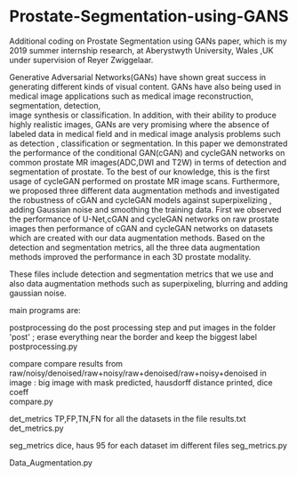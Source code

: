 # Prostate-Segmentation-using-GANS
Additional coding on Prostate Segmentation using GANs paper, which is my 2019 summer internship research, at Aberystwyth University, Wales ,UK under supervision of Reyer Zwiggelaar.


Generative Adversarial Networks(GANs) have shown great success in generating different kinds of visual content. 
GANs have also being used in medical image applications such as medical image reconstruction, segmentation, detection,  
image synthesis or classification. In addition, with their ability to produce highly realistic images, GANs are very 
promising where the absence of labeled data in medical field and in medical image analysis problems such as detection , 
classification or segmentation.  In this paper we demonstrated the performance of the conditional GAN(cGAN) and cycleGAN 
networks on common prostate MR images(ADC,DWI and T2W) in terms of detection and segmentation of prostate.
To the best of our knowledge, this is the first usage of cycleGAN performed on prostate MR image scans. 
Furthermore, we proposed three different data augmentation methods and investigated the robustness of cGAN and 
cycleGAN models against superpixelizing , adding Gaussian noise and smoothing the training data. 
First we observed the performance of U-Net,cGAN and cycleGAN networks on raw prostate images then performance of 
cGAN and cycleGAN networks on datasets which are created with our data augmentation methods. Based on the detection 
and segmentation metrics, all the three data augmentation methods improved the performance in each 3D prostate modality.





These files include detection and segmentation metrics that we use and also data augmentation methods 
such as superpixeling, blurring and adding gaussian noise.

main programs are:

postprocessing 
    do the post processing step and put images in the folder 'post' ; erase everything near the border and 
keep the biggest label
    postprocessing.py
    

compare 
    compare results from raw/noisy/denoised/raw+noisy/raw+denoised/raw+noisy+denoised 
    in image : big image with mask predicted, hausdorff distance printed, dice coeff        
    compare.py
    

det_metrics 
    TP,FP,TN,FN for all the datasets in the file results.txt
    det_metrics.py
    

seg_metrics 
    dice, haus 95 for each dataset im different files 
    seg_metrics.py
   

Data_Augmentation.py
    
